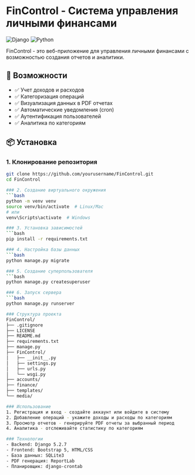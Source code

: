 # FinControl - Система управления личными финансами

![Django](https://img.shields.io/badge/Django-5.2.7-green)
![Python](https://img.shields.io/badge/Python-3.8+-blue)

FinControl - это веб-приложение для управления личными финансами с возможностью создания отчетов и аналитики.

## 🚀 Возможности

- ✅ Учет доходов и расходов
- ✅ Категоризация операций
- ✅ Визуализация данных в PDF отчетах
- ✅ Автоматические уведомления (cron)
- ✅ Аутентификация пользователей
- ✅ Аналитика по категориям

## 📦 Установка

### 1. Клонирование репозитория
```bash
git clone https://github.com/yourusername/FinControl.git
cd FinControl

### 2. Создание виртуального окружения
```bash
python -m venv venv
source venv/bin/activate  # Linux/Mac
# или
venv\Scripts\activate  # Windows

### 3. Установка зависимостей
```bash
pip install -r requirements.txt

### 4. Настройка базы данных
```bash
python manage.py migrate

### 5. Создание суперпользователя
```bash
python manage.py createsuperuser

### 6. Запуск сервера
```bash
python manage.py runserver

### Структура проекта
FinControl/
├── .gitignore
├── LICENSE
├── README.md
├── requirements.txt
├── manage.py
├── FinControl/
│   ├── __init__.py
│   ├── settings.py
│   ├── urls.py
│   └── wsgi.py
├── accounts/
├── finance/
├── templates/
└── media/

### Использование
1. Регистрация и вход - создайте аккаунт или войдите в систему
2. Добавление операций - укажите доходы и расходы по категориям
3. Просмотр отчетов - генерируйте PDF отчеты за выбранный период
4. Аналитика - отслеживайте статистику по категориям

### Технологии
- Backend: Django 5.2.7
- Frontend: Bootstrap 5, HTML/CSS
- База данных: SQLite3
- PDF генерация: ReportLab
- Планировщик: django-crontab